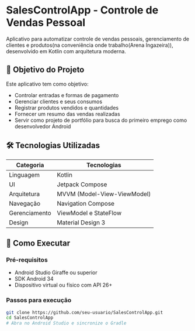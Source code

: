 # SalesControlApp - Controle de Vendas Pessoal

Aplicativo para automatizar controle de vendas pessoais, gerenciamento de clientes e produtos(na conveniência onde trabalho(Arena Ingazeira)), desenvolvido em Kotlin com arquitetura moderna.

## 📌 Objetivo do Projeto

Este aplicativo tem como objetivo:
- Controlar entradas e formas de pagamento
- Gerenciar clientes e seus consumos
- Registrar produtos vendidos e quantidades
- Fornecer um resumo das vendas realizadas
- Servir como projeto de portfólio para busca do primeiro emprego como desenvolvedor Android

## 🛠 Tecnologias Utilizadas

| Categoria       | Tecnologias                              |
|-----------------|------------------------------------------|
| Linguagem       | Kotlin                                   |
| UI              | Jetpack Compose                          |
| Arquitetura     | MVVM (Model-View-ViewModel)              |
| Navegação       | Navigation Compose                       |
| Gerenciamento   | ViewModel e StateFlow                    |
| Design          | Material Design 3                        |

## 🚀 Como Executar

### Pré-requisitos
- Android Studio Giraffe ou superior
- SDK Android 34
- Dispositivo virtual ou físico com API 26+

### Passos para execução
```bash
git clone https://github.com/seu-usuario/SalesControlApp.git
cd SalesControlApp
# Abra no Android Studio e sincronize o Gradle
